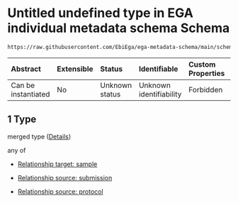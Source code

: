# Untitled undefined type in EGA individual metadata schema Schema

```txt
https://raw.githubusercontent.com/EbiEga/ega-metadata-schema/main/schemas/EGA.individual.json#/properties/individualRelationships/items/allOf/1/anyOf/0/allOf/1
```



| Abstract            | Extensible | Status         | Identifiable            | Custom Properties | Additional Properties | Access Restrictions | Defined In                                                                           |
| :------------------ | :--------- | :------------- | :---------------------- | :---------------- | :-------------------- | :------------------ | :----------------------------------------------------------------------------------- |
| Can be instantiated | No         | Unknown status | Unknown identifiability | Forbidden         | Allowed               | none                | [EGA.individual.json\*](../../../schemas/EGA.individual.json "open original schema") |

## 1 Type

merged type ([Details](ega-6-properties-individual-relationships-items-allof-relationship-constraints-for-an-individual-anyof-allowed-relationships-of-type-referencedby-main-ones-allof-1.md))

any of

*   [Relationship target: sample](ega-4-defs-relationship-target-sample.md "check type definition")

*   [Relationship source: submission](ega-4-defs-relationship-source-submission.md "check type definition")

*   [Relationship source: protocol](ega-4-defs-relationship-source-protocol.md "check type definition")
